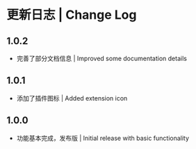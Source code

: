 # 更新日志 | Change Log

## 1.0.2

- 完善了部分文档信息 | Improved some documentation details

## 1.0.1

- 添加了插件图标 | Added extension icon

## 1.0.0

- 功能基本完成，发布版 | Initial release with basic functionality
